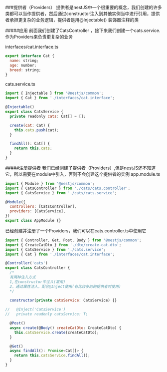 ###提供者（Providers） 
提供者是nestJS中一个很重要的概念，我们创建的许多类都可以当作提供者，然后通过constructor注入到其他实例当中进行引用，提供者承担更复杂的业务逻辑，提供者是用@Injectable() 装饰器注释的类


#####应用
前面我们创建了CatsController ，接下来我们创建一个cats.service.作为Providers来负责更复杂的业务

interfaces/cat.interface.ts

```javascript
export interface Cat {
  name: string;
  age: number;
  breed: string;
}
```

cats.service.ts
```javascript
import { Injectable } from '@nestjs/common';
import { Cat } from './interfaces/cat.interface';

@Injectable()
export class CatsService {
  private readonly cats: Cat[] = [];

  create(cat: Cat) {
    this.cats.push(cat);
  }

  findAll(): Cat[] {
    return this.cats;
  }
}
```

#####注册提供者
我们已经创建了提供者（Providers）,但是nestJS还不知道它，所以需要在module中引入，否则不会创建这个提供者的实例
app.module.ts
```javascript
import { Module } from '@nestjs/common';
import { CatsController } from './cats/cats.controller';
import { CatsService } from './cats/cats.service';

@Module({
  controllers: [CatsController],
  providers: [CatsService],
})
export class AppModule {}


```

已经创建并注册了一个Providers，我们可以在cats.controller.ts中使用它
```javascript
import { Controller, Get, Post, Body } from '@nestjs/common';
import { CreateCatDto } from './dto/create-cat.dto';
import { CatsService } from './cats.service';
import { Cat } from './interfaces/cat.interface';

@Controller('cats')
export class CatsController {
  /*
  有两种注入方式
  1,在constructor中注入(常用)
  2，通过属性注入，配合@Inject使用(有比较多的的提供者时使用)
  */
  
  constructor(private catsService: CatsService) {}

//   @Inject('CatsService')
//   private readonly catsService: T;

  @Post()
  async create(@Body() createCatDto: CreateCatDto) {
    this.catsService.create(createCatDto);
  }

  @Get()
  async findAll(): Promise<Cat[]> {
    return this.catsService.findAll();
  }
}
```



